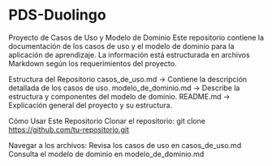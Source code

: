 # PDS-Duolingo
Proyecto de Casos de Uso y Modelo de Dominio
Este repositorio contiene la documentación de los casos de uso y el modelo de dominio para la aplicación de aprendizaje. La información está estructurada en archivos Markdown según los requerimientos del proyecto.

Estructura del Repositorio
casos_de_uso.md → Contiene la descripción detallada de los casos de uso.
modelo_de_dominio.md → Describe la estructura y componentes del modelo de dominio.
README.md → Explicación general del proyecto y su estructura.

Cómo Usar Este Repositorio
Clonar el repositorio:
git clone https://github.com/tu-repositorio.git

Navegar a los archivos:
Revisa los casos de uso en casos_de_uso.md
Consulta el modelo de dominio en modelo_de_dominio.md
